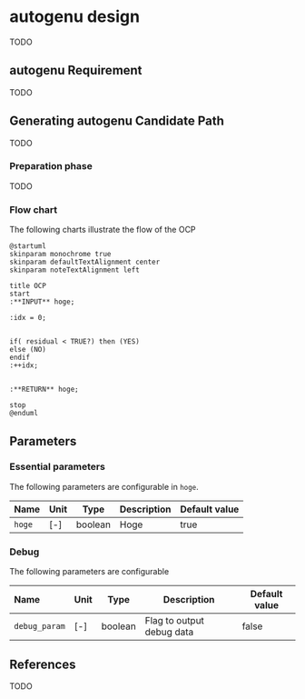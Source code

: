 # autogenu design

TODO

## autogenu Requirement

TODO

## Generating autogenu Candidate Path

TODO

### Preparation phase

TODO

### Flow chart

The following charts illustrate the flow of the OCP

```plantuml
@startuml
skinparam monochrome true
skinparam defaultTextAlignment center
skinparam noteTextAlignment left

title OCP
start
:**INPUT** hoge;

:idx = 0;


if( residual < TRUE?) then (YES)
else (NO)
endif
:++idx;


:**RETURN** hoge;

stop
@enduml

```


## Parameters

### Essential parameters

The following parameters are configurable in `hoge`.

| Name                        | Unit | Type    | Description                             | Default value |
| :-------------------------- | ---- | ------- | --------------------------------------- | ------------- |
| `hoge` | [-]  | boolean | Hoge               | true          |

### Debug

The following parameters are configurable

| Name                   | Unit | Type    | Description                  | Default value |
| :--------------------- | ---- | ------- | ---------------------------- | ------------- |
| `debug_param` | [-]  | boolean | Flag to output debug data | false         |

## References

TODO
